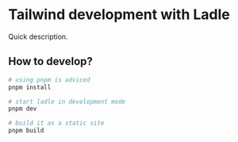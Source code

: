 # Tailwind development with Ladle

Quick description.

## How to develop?

```bash
# using pnpm is adviced
pnpm install

# start ladle in development mode
pnpm dev

# build it as a static site
pnpm build
```
